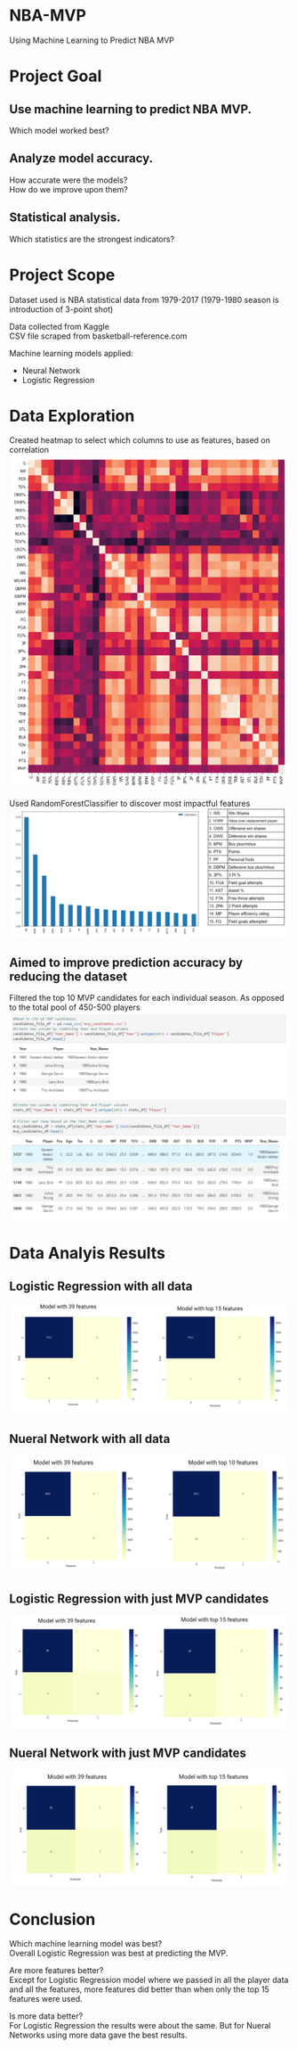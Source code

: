 # NBA-MVP
Using Machine  Learning to Predict NBA MVP

# Project Goal

## Use machine learning to predict NBA MVP. <br>
Which model worked best?

## Analyze model accuracy.<br>
How accurate were the models?<br>
How do we improve upon them?

## Statistical analysis.<br>
Which statistics are the strongest indicators?

# Project Scope

Dataset used is NBA statistical data from 1979-2017
(1979-1980 season is introduction of 3-point shot)

Data collected from Kaggle <br>
CSV file scraped from basketball-reference.com


Machine learning models applied: <br>
- Neural Network 
- Logistic Regression

# Data Exploration

Created heatmap to select which columns to use as features, based on correlation<br>
![Heatmap](./images/heat_map.png)

Used RandomForestClassifier to discover most impactful features
![Random Forest](./images/random_forest.png)<br>

## Aimed to improve prediction accuracy by reducing the dataset

Filtered the top 10 MVP candidates for each individual season.
As opposed to the total pool of 450-500 players
![Reuced Data](./images/reduce_data.png)

# Data Analyis Results

## Logistic Regression with all data
![All Data LR](./images/all_data_lr.png)

## Nueral Network with all data
![All Data NN](./images/all_data_nn.png)

## Logistic Regression with just MVP candidates
![Limited Data LR](./images/limited_data_lr.png)

## Nueral Network with just MVP candidates
![Limited data NN](./images/limited_data_nn.png)

# Conclusion

Which machine learning model was best?<br>
Overall Logistic Regression was best at predicting the MVP.


Are more features better?<br>
Except for Logistic Regression model where we passed in all the player data and all the features, more features did better than when only the top 15 features were used.

Is more data better?<br>
For Logistic Regression the results were about the same. But for Nueral Networks using more data gave the best results.
